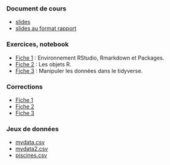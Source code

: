 
### Document de cours

- [slides](https://lrouviere.github.io/pres_R.pdf)
- [slides au format rapport](https://lrouviere.github.io/pres_R.pdf)

### Exercices, notebook

- [Fiche 1](https://lrouviere.github.io/fiche1.Rmd) : Environnement RStudio, Rmarkdown et Packages.
- [Fiche 2](https://lrouviere.github.io/fiche2_stu.Rmd) : Les objets R.
- [Fiche 3](https://lrouviere.github.io/fiche3_stu.Rmd) : Manipuler les données dans le tidyverse.


### Corrections

- [Fiche 1](https://lrouviere.github.io/fiche1.nb.html)
- [Fiche 2](https://lrouviere.github.io/fiche2_cor.html)
- [Fiche 3](https://lrouviere.github.io/fiche3_cor.html)


### Jeux de données

- [mydata.csv](https://lrouviere.github.io/mydata.csv)
- [mydata2.csv](https://lrouviere.github.io/mydata2.csv)
- [piscines.csv](https://lrouviere.github.io/piscines.csv)
